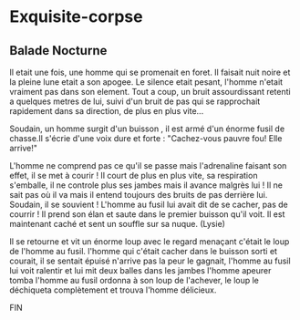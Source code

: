 # Exquisite-corpse
## Balade Nocturne

Il etait une fois, une homme qui se promenait en foret. Il faisait nuit noire et la pleine lune etait a son apogee. Le silence etait pesant, l'homme n'etait vraiment pas dans son element. Tout a coup, un bruit assourdissant retenti a quelques metres de lui, suivi d'un bruit de pas qui se rapprochait rapidement dans sa direction, de plus en plus vite...

Soudain, un homme surgit d'un buisson , il est armé d'un énorme fusil de chasse.Il s'écrie d'une voix dure et forte : "Cachez-vous pauvre fou! Elle arrive!"

L'homme ne comprend pas ce qu'il se passe mais l'adrenaline faisant son effet, il se met à courir ! Il court de plus en plus vite, sa respiration s'emballe, il ne controle plus ses jambes mais il avance malgrès lui ! Il ne sait pas où il va mais il entend toujours des bruits de pas derrière lui. Soudain, il se souvient ! L'homme au fusil lui avait dit de se cacher, pas de courrir ! Il prend son élan et saute dans le premier buisson qu'il voit. Il est maintenant caché et sent un souffle sur sa nuque. (Lysie)

Il se retourne et vit un énorme loup avec le regard menaçant c'était le loup de l'homme au fusil. l'homme qui c'était cacher dans le buisson sorti et courait,
il se sentait épuisé n'arrive pas la peur le gagnait, l'homme au fusil lui voit ralentir et lui mit deux balles dans les jambes l'homme apeurer tomba l'homme au fusil ordonna à son loup de l'achever, le loup le déchiqueta complètement et trouva l'homme délicieux.

FIN